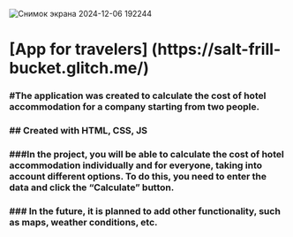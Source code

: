 
![Снимок экрана 2024-12-06 192244](https://github.com/user-attachments/assets/6470a834-885f-4412-9d3f-e9107b4d0d1d)



<h1> [App for travelers] (https://salt-frill-bucket.glitch.me/) </h1>
<h3> #The application was created to calculate the cost of hotel accommodation for a company starting from two people.</h3>
<h3> ## Created with HTML, CSS, JS</h3>
<h3>###In the project, you will be able to calculate the cost of hotel accommodation individually and for everyone, taking into account different options. To do this, you need to enter the data and click the “Calculate” button.</h3>
<h3>### In the future, it is planned to add other functionality, such as maps, weather conditions, etc.</h3>
